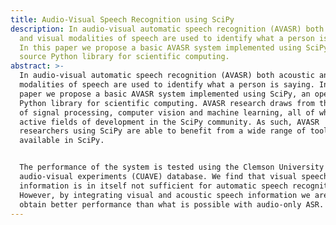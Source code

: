 ```yaml
---
title: Audio-Visual Speech Recognition using SciPy
description: In audio-visual automatic speech recognition (AVASR) both acoustic
  and visual modalities of speech are used to identify what a person is saying.
  In this paper we propose a basic AVASR system implemented using SciPy, an open
  source Python library for scientific computing.
abstract: >-
  In audio-visual automatic speech recognition (AVASR) both acoustic and visual
  modalities of speech are used to identify what a person is saying. In this
  paper we propose a basic AVASR system implemented using SciPy, an open source
  Python library for scientific computing. AVASR research draws from the fields
  of signal processing, computer vision and machine learning, all of which are
  active fields of development in the SciPy community. As such, AVASR
  researchers using SciPy are able to benefit from a wide range of tools
  available in SciPy.


  The performance of the system is tested using the Clemson University
  audio-visual experiments (CUAVE) database. We find that visual speech
  information is in itself not sufficient for automatic speech recognition.
  However, by integrating visual and acoustic speech information we are able to
  obtain better performance than what is possible with audio-only ASR.
---
```


